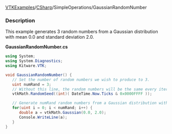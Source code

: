 [VTKExamples](Home)/[CSharp](CSharp)/SimpleOperations/GaussianRandomNumber

### Description
This example generates 3 random numbers from a Gaussian distribution with mean 0.0 and standard deviation 2.0. 

**GaussianRandomNumber.cs**
```csharp
using System;
using System.Diagnostics;
using Kitware.VTK;

void GaussianRandomNumber() {
   // Set the number of random numbers we wish to produce to 3.
   uint numRand = 3;
   // Without this line, the random numbers will be the same every iteration.
   vtkMath.RandomSeed((int)( DateTime.Now.Ticks & 0x0000FFFF ));

   // Generate numRand random numbers from a Gaussian distribution with mean 0.0 and standard deviation 2.0
   for(uint i = 0; i < numRand; i++) {
      double a = vtkMath.Gaussian(0.0, 2.0);
      Console.WriteLine(a);
   }
}
```
